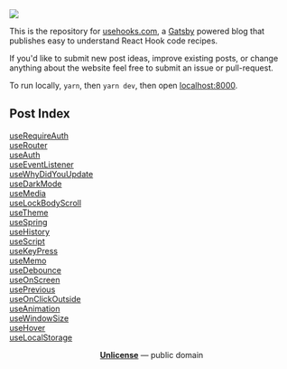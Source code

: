 <img src="https://user-images.githubusercontent.com/1481077/50853823-3cc2b380-1338-11e9-9c60-3d783c7be068.png" />

This is the repository for [usehooks.com](https://usehooks.com), a [Gatsby](https://www.gatsbyjs.org) powered blog that publishes easy to understand React Hook code recipes.

If you'd like to submit new post ideas, improve existing posts, or change anything about the website feel free to submit an issue or pull-request.

To run locally, `yarn`, then `yarn dev`, then open [localhost:8000](https://localhost:8000).

## Post Index

[useRequireAuth](https://usehooks.com/useRequireAuth/)<br/>
[useRouter](https://usehooks.com/useRouter/)<br/>
[useAuth](https://usehooks.com/useAuth/)<br/>
[useEventListener](https://usehooks.com/useEventListener/)<br/>
[useWhyDidYouUpdate](https://usehooks.com/useWhyDidYouUpdate/)<br/>
[useDarkMode](https://usehooks.com/useDarkMode/)<br/>
[useMedia](https://usehooks.com/useMedia/)<br/>
[useLockBodyScroll](https://usehooks.com/useLockBodyScroll/)<br/>
[useTheme](https://usehooks.com/useTheme/)<br/>
[useSpring](https://usehooks.com/useSpring/)<br/>
[useHistory](https://usehooks.com/useHistory/)<br/>
[useScript](https://usehooks.com/useScript/)<br/>
[useKeyPress](https://usehooks.com/useKeyPress/)<br/>
[useMemo](https://usehooks.com/useMemo/)<br/>
[useDebounce](https://usehooks.com/useDebounce/)<br/>
[useOnScreen](https://usehooks.com/useOnScreen/)<br/>
[usePrevious](https://usehooks.com/usePrevious/)<br/>
[useOnClickOutside](https://usehooks.com/useOnClickOutside/)<br/>
[useAnimation](https://usehooks.com/useAnimation/)<br/>
[useWindowSize](https://usehooks.com/useWindowSize/)<br/>
[useHover](https://usehooks.com/useHover/)<br/>
[useLocalStorage](https://usehooks.com/useLocalStorage/)

<p align="center">
  <a href="./LICENSE"><strong>Unlicense</strong></a> &mdash; public domain
</p>
